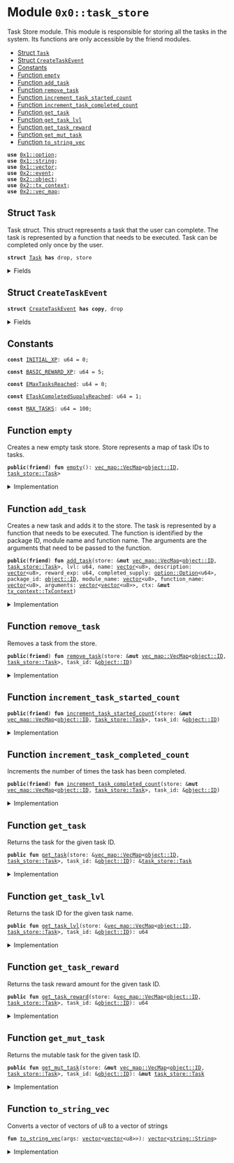 
<a name="0x0_task_store"></a>

# Module `0x0::task_store`


Task Store module.
This module is responsible for storing all the tasks in the system.
Its functions are only accessible by the friend modules.


-  [Struct `Task`](#0x0_task_store_Task)
-  [Struct `CreateTaskEvent`](#0x0_task_store_CreateTaskEvent)
-  [Constants](#@Constants_0)
-  [Function `empty`](#0x0_task_store_empty)
-  [Function `add_task`](#0x0_task_store_add_task)
-  [Function `remove_task`](#0x0_task_store_remove_task)
-  [Function `increment_task_started_count`](#0x0_task_store_increment_task_started_count)
-  [Function `increment_task_completed_count`](#0x0_task_store_increment_task_completed_count)
-  [Function `get_task`](#0x0_task_store_get_task)
-  [Function `get_task_lvl`](#0x0_task_store_get_task_lvl)
-  [Function `get_task_reward`](#0x0_task_store_get_task_reward)
-  [Function `get_mut_task`](#0x0_task_store_get_mut_task)
-  [Function `to_string_vec`](#0x0_task_store_to_string_vec)


<pre><code><b>use</b> <a href="">0x1::option</a>;
<b>use</b> <a href="">0x1::string</a>;
<b>use</b> <a href="">0x1::vector</a>;
<b>use</b> <a href="">0x2::event</a>;
<b>use</b> <a href="">0x2::object</a>;
<b>use</b> <a href="">0x2::tx_context</a>;
<b>use</b> <a href="">0x2::vec_map</a>;
</code></pre>



<a name="0x0_task_store_Task"></a>

## Struct `Task`


Task struct.
This struct represents a task that the user can complete.
The task is represented by a function that needs to be executed.
Task can be completed only once by the user.



<pre><code><b>struct</b> <a href="task_store.md#0x0_task_store_Task">Task</a> <b>has</b> drop, store
</code></pre>



<details>
<summary>Fields</summary>


<dl>
<dt>
<code>id: <a href="_ID">object::ID</a></code>
</dt>
<dd>

</dd>
<dt>
<code>name: <a href="_String">string::String</a></code>
</dt>
<dd>
 The name of the task
</dd>
<dt>
<code>description: <a href="_String">string::String</a></code>
</dt>
<dd>
 The description of the task
</dd>
<dt>
<code>lvl: <a href="_Option">option::Option</a>&lt;u64&gt;</code>
</dt>
<dd>
 The level required to start the task
</dd>
<dt>
<code>reward_exp: u64</code>
</dt>
<dd>
 The amount of XP that the user will receive upon completing the task
</dd>
<dt>
<code>started_count: u64</code>
</dt>
<dd>
 The counter of the number of times the task has been started
</dd>
<dt>
<code>completed_count: u64</code>
</dt>
<dd>
 The counter of the number of times the task has been completed
</dd>
<dt>
<code>completed_supply: <a href="_Option">option::Option</a>&lt;u64&gt;</code>
</dt>
<dd>
 The maximum number of times the task can be completed
</dd>
<dt>
<code>package_id: <a href="_ID">object::ID</a></code>
</dt>
<dd>
 The ID of the package that contains the function that needs to be executed
</dd>
<dt>
<code>module_name: <a href="_String">string::String</a></code>
</dt>
<dd>
 The name of the module that contains the function that needs to be executed
</dd>
<dt>
<code>function_name: <a href="_String">string::String</a></code>
</dt>
<dd>
 The name of the function that needs to be executed
</dd>
<dt>
<code>arguments: <a href="">vector</a>&lt;<a href="_String">string::String</a>&gt;</code>
</dt>
<dd>
 The arguments that need to be passed to the function
</dd>
</dl>


</details>

<a name="0x0_task_store_CreateTaskEvent"></a>

## Struct `CreateTaskEvent`



<pre><code><b>struct</b> <a href="task_store.md#0x0_task_store_CreateTaskEvent">CreateTaskEvent</a> <b>has</b> <b>copy</b>, drop
</code></pre>



<details>
<summary>Fields</summary>


<dl>
<dt>
<code>task_id: <a href="_ID">object::ID</a></code>
</dt>
<dd>
 Object ID of the Task
</dd>
<dt>
<code>name: <a href="_String">string::String</a></code>
</dt>
<dd>
 Name of the Task
</dd>
</dl>


</details>

<a name="@Constants_0"></a>

## Constants


<a name="0x0_task_store_INITIAL_XP"></a>



<pre><code><b>const</b> <a href="task_store.md#0x0_task_store_INITIAL_XP">INITIAL_XP</a>: u64 = 0;
</code></pre>



<a name="0x0_task_store_BASIC_REWARD_XP"></a>



<pre><code><b>const</b> <a href="task_store.md#0x0_task_store_BASIC_REWARD_XP">BASIC_REWARD_XP</a>: u64 = 5;
</code></pre>



<a name="0x0_task_store_EMaxTasksReached"></a>



<pre><code><b>const</b> <a href="task_store.md#0x0_task_store_EMaxTasksReached">EMaxTasksReached</a>: u64 = 0;
</code></pre>



<a name="0x0_task_store_ETaskCompletedSupplyReached"></a>



<pre><code><b>const</b> <a href="task_store.md#0x0_task_store_ETaskCompletedSupplyReached">ETaskCompletedSupplyReached</a>: u64 = 1;
</code></pre>



<a name="0x0_task_store_MAX_TASKS"></a>



<pre><code><b>const</b> <a href="task_store.md#0x0_task_store_MAX_TASKS">MAX_TASKS</a>: u64 = 100;
</code></pre>



<a name="0x0_task_store_empty"></a>

## Function `empty`


Creates a new empty task store.
Store represents a map of task IDs to tasks.



<pre><code><b>public</b>(<b>friend</b>) <b>fun</b> <a href="task_store.md#0x0_task_store_empty">empty</a>(): <a href="_VecMap">vec_map::VecMap</a>&lt;<a href="_ID">object::ID</a>, <a href="task_store.md#0x0_task_store_Task">task_store::Task</a>&gt;
</code></pre>



<details>
<summary>Implementation</summary>


<pre><code><b>public</b>(<b>friend</b>) <b>fun</b> <a href="task_store.md#0x0_task_store_empty">empty</a>(): VecMap&lt;ID, <a href="task_store.md#0x0_task_store_Task">Task</a>&gt; {
    <a href="_empty">vec_map::empty</a>&lt;ID, <a href="task_store.md#0x0_task_store_Task">Task</a>&gt;()
}
</code></pre>



</details>

<a name="0x0_task_store_add_task"></a>

## Function `add_task`


Creates a new task and adds it to the store.
The task is represented by a function that needs to be executed.
The function is identified by the package ID, module name and function name.
The arguments are the arguments that need to be passed to the function.



<pre><code><b>public</b>(<b>friend</b>) <b>fun</b> <a href="task_store.md#0x0_task_store_add_task">add_task</a>(store: &<b>mut</b> <a href="_VecMap">vec_map::VecMap</a>&lt;<a href="_ID">object::ID</a>, <a href="task_store.md#0x0_task_store_Task">task_store::Task</a>&gt;, lvl: u64, name: <a href="">vector</a>&lt;u8&gt;, description: <a href="">vector</a>&lt;u8&gt;, reward_exp: u64, completed_supply: <a href="_Option">option::Option</a>&lt;u64&gt;, package_id: <a href="_ID">object::ID</a>, module_name: <a href="">vector</a>&lt;u8&gt;, function_name: <a href="">vector</a>&lt;u8&gt;, arguments: <a href="">vector</a>&lt;<a href="">vector</a>&lt;u8&gt;&gt;, ctx: &<b>mut</b> <a href="_TxContext">tx_context::TxContext</a>)
</code></pre>



<details>
<summary>Implementation</summary>


<pre><code><b>public</b>(<b>friend</b>) <b>fun</b> <a href="task_store.md#0x0_task_store_add_task">add_task</a>(
    store: &<b>mut</b> VecMap&lt;ID, <a href="task_store.md#0x0_task_store_Task">Task</a>&gt;,
    lvl: u64,
    name: <a href="">vector</a>&lt;u8&gt;,
    description: <a href="">vector</a>&lt;u8&gt;,
    reward_exp: u64,
    completed_supply: Option&lt;u64&gt;,
    package_id: ID,
    module_name: <a href="">vector</a>&lt;u8&gt;,
    function_name: <a href="">vector</a>&lt;u8&gt;,
    arguments: <a href="">vector</a>&lt;<a href="">vector</a>&lt;u8&gt;&gt;,
    ctx: &<b>mut</b> TxContext
) {
    <b>assert</b>!(<a href="_size">vec_map::size</a>(store) &lt;= <a href="task_store.md#0x0_task_store_MAX_TASKS">MAX_TASKS</a>, <a href="task_store.md#0x0_task_store_EMaxTasksReached">EMaxTasksReached</a>);

    <b>let</b> uid = <a href="_new">object::new</a>(ctx);
    <b>let</b> id = <a href="_uid_to_inner">object::uid_to_inner</a>(&uid);
    <a href="_delete">object::delete</a>(uid);

    <b>let</b> task = <a href="task_store.md#0x0_task_store_Task">Task</a> {
        id,
        name: <a href="_utf8">string::utf8</a>(name),
        description: <a href="_utf8">string::utf8</a>(description),
        lvl: <b>if</b> (lvl == 0)  <a href="_none">option::none</a>&lt;u64&gt;() <b>else</b> <a href="_some">option::some</a>(lvl),
        reward_exp,
        completed_supply,
        started_count: 0,
        completed_count: 0,
        package_id,
        module_name: <a href="_utf8">string::utf8</a>(module_name),
        function_name: <a href="_utf8">string::utf8</a>(function_name),
        arguments: <a href="task_store.md#0x0_task_store_to_string_vec">to_string_vec</a>(arguments),
    };

    emit(<a href="task_store.md#0x0_task_store_CreateTaskEvent">CreateTaskEvent</a> {
        task_id: id,
        name: task.name,
    });

    <a href="_insert">vec_map::insert</a>(store, id, task);
}
</code></pre>



</details>

<a name="0x0_task_store_remove_task"></a>

## Function `remove_task`


Removes a task from the store.



<pre><code><b>public</b>(<b>friend</b>) <b>fun</b> <a href="task_store.md#0x0_task_store_remove_task">remove_task</a>(store: &<b>mut</b> <a href="_VecMap">vec_map::VecMap</a>&lt;<a href="_ID">object::ID</a>, <a href="task_store.md#0x0_task_store_Task">task_store::Task</a>&gt;, task_id: &<a href="_ID">object::ID</a>)
</code></pre>



<details>
<summary>Implementation</summary>


<pre><code><b>public</b>(<b>friend</b>) <b>fun</b> <a href="task_store.md#0x0_task_store_remove_task">remove_task</a>(store: &<b>mut</b> VecMap&lt;ID, <a href="task_store.md#0x0_task_store_Task">Task</a>&gt;, task_id: &ID) {
    <a href="_remove">vec_map::remove</a>(store, task_id);
}
</code></pre>



</details>

<a name="0x0_task_store_increment_task_started_count"></a>

## Function `increment_task_started_count`



<pre><code><b>public</b>(<b>friend</b>) <b>fun</b> <a href="task_store.md#0x0_task_store_increment_task_started_count">increment_task_started_count</a>(store: &<b>mut</b> <a href="_VecMap">vec_map::VecMap</a>&lt;<a href="_ID">object::ID</a>, <a href="task_store.md#0x0_task_store_Task">task_store::Task</a>&gt;, task_id: &<a href="_ID">object::ID</a>)
</code></pre>



<details>
<summary>Implementation</summary>


<pre><code><b>public</b>(<b>friend</b>) <b>fun</b> <a href="task_store.md#0x0_task_store_increment_task_started_count">increment_task_started_count</a>(store: &<b>mut</b> VecMap&lt;ID, <a href="task_store.md#0x0_task_store_Task">Task</a>&gt;, task_id: &ID) {
    <b>let</b> task = <a href="task_store.md#0x0_task_store_get_mut_task">get_mut_task</a>(store, task_id);
    task.started_count = task.started_count + 1;
}
</code></pre>



</details>

<a name="0x0_task_store_increment_task_completed_count"></a>

## Function `increment_task_completed_count`


Increments the number of times the task has been completed.



<pre><code><b>public</b>(<b>friend</b>) <b>fun</b> <a href="task_store.md#0x0_task_store_increment_task_completed_count">increment_task_completed_count</a>(store: &<b>mut</b> <a href="_VecMap">vec_map::VecMap</a>&lt;<a href="_ID">object::ID</a>, <a href="task_store.md#0x0_task_store_Task">task_store::Task</a>&gt;, task_id: &<a href="_ID">object::ID</a>)
</code></pre>



<details>
<summary>Implementation</summary>


<pre><code><b>public</b>(<b>friend</b>) <b>fun</b> <a href="task_store.md#0x0_task_store_increment_task_completed_count">increment_task_completed_count</a>(store: &<b>mut</b> VecMap&lt;ID, <a href="task_store.md#0x0_task_store_Task">Task</a>&gt;, task_id: &ID) {
    <b>let</b> task = <a href="task_store.md#0x0_task_store_get_mut_task">get_mut_task</a>(store, task_id);
    <b>let</b> new_count = task.completed_count + 1;
    <b>assert</b>!(
        <a href="_is_none">option::is_none</a>(&task.completed_supply) || new_count &lt;= *<a href="_borrow">option::borrow</a>(&task.completed_supply),
        <a href="task_store.md#0x0_task_store_ETaskCompletedSupplyReached">ETaskCompletedSupplyReached</a>
    );
    task.completed_count = new_count;
}
</code></pre>



</details>

<a name="0x0_task_store_get_task"></a>

## Function `get_task`


Returns the task for the given task ID.



<pre><code><b>public</b> <b>fun</b> <a href="task_store.md#0x0_task_store_get_task">get_task</a>(store: &<a href="_VecMap">vec_map::VecMap</a>&lt;<a href="_ID">object::ID</a>, <a href="task_store.md#0x0_task_store_Task">task_store::Task</a>&gt;, task_id: &<a href="_ID">object::ID</a>): &<a href="task_store.md#0x0_task_store_Task">task_store::Task</a>
</code></pre>



<details>
<summary>Implementation</summary>


<pre><code><b>public</b> <b>fun</b> <a href="task_store.md#0x0_task_store_get_task">get_task</a>(store: &VecMap&lt;ID, <a href="task_store.md#0x0_task_store_Task">Task</a>&gt;, task_id: &ID): &<a href="task_store.md#0x0_task_store_Task">Task</a> {
    <a href="_get">vec_map::get</a>(store, task_id)
}
</code></pre>



</details>

<a name="0x0_task_store_get_task_lvl"></a>

## Function `get_task_lvl`


Returns the task ID for the given task name.



<pre><code><b>public</b> <b>fun</b> <a href="task_store.md#0x0_task_store_get_task_lvl">get_task_lvl</a>(store: &<a href="_VecMap">vec_map::VecMap</a>&lt;<a href="_ID">object::ID</a>, <a href="task_store.md#0x0_task_store_Task">task_store::Task</a>&gt;, task_id: &<a href="_ID">object::ID</a>): u64
</code></pre>



<details>
<summary>Implementation</summary>


<pre><code><b>public</b> <b>fun</b> <a href="task_store.md#0x0_task_store_get_task_lvl">get_task_lvl</a>(store: &VecMap&lt;ID, <a href="task_store.md#0x0_task_store_Task">Task</a>&gt;, task_id: &ID): u64 {
    <b>let</b> task = <a href="_get">vec_map::get</a>(store, task_id);
    <b>if</b> (<a href="_is_some">option::is_some</a>(&task.lvl)) *<a href="_borrow">option::borrow</a>(&task.lvl)
    <b>else</b> 0
}
</code></pre>



</details>

<a name="0x0_task_store_get_task_reward"></a>

## Function `get_task_reward`


Returns the task reward amount for the given task ID.



<pre><code><b>public</b> <b>fun</b> <a href="task_store.md#0x0_task_store_get_task_reward">get_task_reward</a>(store: &<a href="_VecMap">vec_map::VecMap</a>&lt;<a href="_ID">object::ID</a>, <a href="task_store.md#0x0_task_store_Task">task_store::Task</a>&gt;, task_id: &<a href="_ID">object::ID</a>): u64
</code></pre>



<details>
<summary>Implementation</summary>


<pre><code><b>public</b> <b>fun</b> <a href="task_store.md#0x0_task_store_get_task_reward">get_task_reward</a>(store: &VecMap&lt;ID, <a href="task_store.md#0x0_task_store_Task">Task</a>&gt;, task_id: &ID): u64 {
    <a href="task_store.md#0x0_task_store_get_task">get_task</a>(store, task_id).reward_exp
}
</code></pre>



</details>

<a name="0x0_task_store_get_mut_task"></a>

## Function `get_mut_task`


Returns the mutable task for the given task ID.



<pre><code><b>public</b> <b>fun</b> <a href="task_store.md#0x0_task_store_get_mut_task">get_mut_task</a>(store: &<b>mut</b> <a href="_VecMap">vec_map::VecMap</a>&lt;<a href="_ID">object::ID</a>, <a href="task_store.md#0x0_task_store_Task">task_store::Task</a>&gt;, task_id: &<a href="_ID">object::ID</a>): &<b>mut</b> <a href="task_store.md#0x0_task_store_Task">task_store::Task</a>
</code></pre>



<details>
<summary>Implementation</summary>


<pre><code><b>public</b> <b>fun</b> <a href="task_store.md#0x0_task_store_get_mut_task">get_mut_task</a>(store: &<b>mut</b> VecMap&lt;ID, <a href="task_store.md#0x0_task_store_Task">Task</a>&gt;, task_id: &ID): &<b>mut</b> <a href="task_store.md#0x0_task_store_Task">Task</a> {
    <a href="_get_mut">vec_map::get_mut</a>(store, task_id)
}
</code></pre>



</details>

<a name="0x0_task_store_to_string_vec"></a>

## Function `to_string_vec`

Converts a vector of vectors of u8 to a vector of strings


<pre><code><b>fun</b> <a href="task_store.md#0x0_task_store_to_string_vec">to_string_vec</a>(args: <a href="">vector</a>&lt;<a href="">vector</a>&lt;u8&gt;&gt;): <a href="">vector</a>&lt;<a href="_String">string::String</a>&gt;
</code></pre>



<details>
<summary>Implementation</summary>


<pre><code><b>fun</b> <a href="task_store.md#0x0_task_store_to_string_vec">to_string_vec</a>(args: <a href="">vector</a>&lt;<a href="">vector</a>&lt;u8&gt;&gt;): <a href="">vector</a>&lt;String&gt; {
    <b>let</b> string_args = <a href="_empty">vector::empty</a>&lt;String&gt;();
    <a href="_reverse">vector::reverse</a>(&<b>mut</b> args);

    <b>while</b> (!<a href="_is_empty">vector::is_empty</a>(&args)) {
        <a href="_push_back">vector::push_back</a>(&<b>mut</b> string_args, <a href="_utf8">string::utf8</a>(<a href="_pop_back">vector::pop_back</a>(&<b>mut</b> args)))
    };

    string_args
}
</code></pre>



</details>

